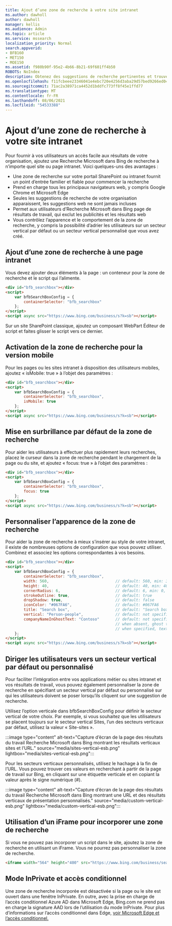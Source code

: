 ```yaml
---
title: Ajout d’une zone de recherche à votre site intranet
ms.author: dawholl
author: dawholl
manager: kellis
ms.audience: Admin
ms.topic: article
ms.service: mssearch
localization_priority: Normal
search.appverid:
- BFB160
- MET150
- MOE150
ms.assetid: f980b90f-95e2-4b66-8b21-69f601ff4b50
ROBOTS: NoIndex
description: Obtenez des suggestions de recherche pertinentes et trouvez des résultats de travail plus rapidement en ajoutant Recherche Microsoft zone de recherche à votre site ou page intranet.
ms.openlocfilehash: f11fcbeee23346041e4ebc720e4256d3aba29d57bed9266ed04bb02ee31c2ada
ms.sourcegitcommit: 71ac2a38971ca4452d1bddfc773ff8f45e1ffd77
ms.translationtype: MT
ms.contentlocale: fr-FR
ms.lasthandoff: 08/06/2021
ms.locfileid: "54533388"
---
```

# <a name="add-a-search-box-to-your-intranet-site"></a>Ajout d’une zone de recherche à votre site intranet

Pour fournir à vos utilisateurs un accès facile aux résultats de votre organisation, ajoutez une Recherche Microsoft dans Bing de recherche à n’importe quel site ou page intranet. Voici quelques-uns des avantages :

- Une zone de recherche sur votre portail SharePoint ou intranet fournit un point d’entrée familier et fiable pour commencer la recherche
- Prend en charge tous les principaux navigateurs web, y compris Google Chrome et Microsoft Edge
- Seules les suggestions de recherche de votre organisation apparaissent, les suggestions web ne sont jamais incluses
- Permet aux utilisateurs d’Recherche Microsoft dans Bing page de résultats de travail, qui exclut les publicités et les résultats web
- Vous contrôlez l’apparence et le comportement de la zone de recherche, y compris la possibilité d’adrier les utilisateurs sur un secteur vertical par défaut ou un secteur vertical personnalisé que vous avez créé.
  
## <a name="add-a-search-box-to-an-intranet-page"></a>Ajout d’une zone de recherche à une page intranet

Vous devez ajouter deux éléments à la page : un conteneur pour la zone de recherche et le script qui l’alimente.
  
```html
<div id="bfb_searchbox"></div>
<script>
    var bfbSearchBoxConfig = {
        containerSelector: "bfb_searchbox"
    };
</script>
<script async src="https://www.bing.com/business/s?k=sb"></script>
```

Sur un site SharePoint classique, ajoutez un composant WebPart Éditeur de script et faites glisser le script vers ce dernier.
  
## <a name="enable-the-search-box-for-mobile"></a>Activation de la zone de recherche pour la version mobile

Pour les pages ou les sites intranet à disposition des utilisateurs mobiles, ajoutez « isMobile: true » à l’objet des paramètres :
  
```html
<div id="bfb_searchbox"></div>
<script>
    var bfbSearchBoxConfig = {
        containerSelector: "bfb_searchbox", 
        isMobile: true
    };
</script>
<script async src="https://www.bing.com/business/s?k=sb"></script>
```

## <a name="put-focus-on-the-search-box-by-default"></a>Mise en surbrillance par défaut de la zone de recherche

Pour aider les utilisateurs à effectuer plus rapidement leurs recherches, placez le curseur dans la zone de recherche pendant le chargement de la page ou du site, et ajoutez « focus: true » à l’objet des paramètres :
  
```html
<div id="bfb_searchbox"></div>
<script>
    var bfbSearchBoxConfig = {
        containerSelector: "bfb_searchbox",
        focus: true
    };
</script>
<script async src="https://www.bing.com/business/s?k=sb"></script>
```

## <a name="customize-the-appearance-of-the-search-box"></a>Personnaliser l’apparence de la zone de recherche 

Pour aider la zone de recherche à mieux s’insérer au style de votre intranet, il existe de nombreuses options de configuration que vous pouvez utiliser. Combinez et associez les options correspondantes à vos besoins.

```html
<div id="bfb_searchbox"></div>
<script>
    var bfbSearchBoxConfig = {
        containerSelector: "bfb_searchbox",
        width: 560,                             // default: 560, min: 360, max: 650
        height: 40,                             // default: 40, min: 40, max: 72
        cornerRadius: 6,                        // default: 6, min: 0, max: 25                                   
        strokeOutline: true,                    // default: true
        dropShadow: true,                       // default: false
        iconColor: "#067FA6",                   // default: #067FA6
        title: "Search box",                    // default: "Search box"
        vertical: "Person-people",              // default: not specified, search box directs to the All vertical on the WORK results page
        companyNameInGhostText: "Contoso"       // default: not specified
                                                // when absent, ghost text will be "Search work"
                                                // when specified, text will be "Search <companyNameInGhostText>"
    };
</script>
<script async src="https://www.bing.com/business/s?k=sb"></script>
```

## <a name="direct-users-to-a-default-or-custom-vertical"></a>Diriger les utilisateurs vers un secteur vertical par défaut ou personnalisé

Pour faciliter l’intégration entre vos applications métier ou sites intranet et vos résultats de travail, vous pouvez également personnaliser la zone de recherche en spécifiant un secteur vertical par défaut ou personnalisé sur qui les utilisateurs doivent se poser lorsqu’ils cliquent sur une suggestion de recherche.

Utilisez l’option verticale dans bfbSearchBoxConfig pour définir le secteur vertical de votre choix. Par exemple, si vous souhaitez que les utilisateurs se placent toujours sur le secteur vertical Sites, l’un des secteurs verticaux par défaut, utilisez la valeur « Site-sites ».

:::image type="content" alt-text="Capture d’écran de la page des résultats du travail Recherche Microsoft dans Bing montrant les résultats verticaux sites et l’URL." source="media/sites-vertical-esb.png" lightbox="media/sites-vertical-esb.png":::

Pour les secteurs verticaux personnalisés, utilisez le hachage à la fin de l’URL. Vous pouvez trouver ces valeurs en recherchant à partir de la page de travail sur Bing, en cliquant sur une étiquette verticale et en copiant la valeur après le signe numérique (#).

:::image type="content" alt-text="Capture d’écran de la page des résultats du travail Recherche Microsoft dans Bing montrant une URL et des résultats verticaux de présentation personnalisés." source="media/custom-vertical-esb.png" lightbox="media/custom-vertical-esb.png":::

## <a name="use-an-iframe-to-embed-a-search-box"></a>Utilisation d’un iFrame pour incorporer une zone de recherche

Si vous ne pouvez pas incorporer un script dans le site, ajoutez la zone de recherche en utilisant un iFrame. Vous ne pourrez pas personnaliser la zone de recherche.
  
```html
<iframe width="564" height="400" src="https://www.bing.com/business/searchbox"></iframe>
```

## <a name="inprivate-mode-and-conditional-access"></a>Mode InPrivate et accès conditionnel

Une zone de recherche incorporée est désactivée si la page ou le site est ouvert dans une fenêtre InPrivate. En outre, avec la prise en charge de l’accès conditionnel Azure AD dans Microsoft Edge, Bing.com ne prend pas en charge la signature AAD lors de l’utilisation du mode InPrivate. Pour plus d’informations sur l’accès conditionnel dans Edge, [voir Microsoft Edge et l’accès conditionnel.](/deployedge/ms-edge-security-conditional-access#accessing-conditional-access-protected-resources-in-microsoft-edge) 
